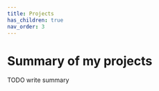 ```yaml
---
title: Projects
has_children: true
nav_order: 3
---
```


# Summary of my projects

TODO write summary
